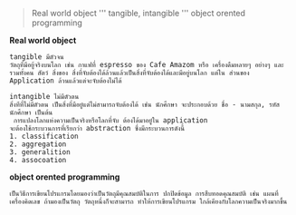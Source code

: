 >Real world object
'''
    tangible,
    intangible
'''
>object orented programming

**Real world object**

    tangible มีตัวจน
    วัตถุที่มีอยู้จริงบนโลก เช่น กาแฟที่ espresso ของ Cafe Amazom หรือ เครื่องดืมหลายๆ อย่างๆ และ รวมทั้งคน สัตว์ สิ่งของ สิ่งที่จับต้องได้ล้วนแล้วเป็นสิ่งที่จับต้องได้และมีอยู่บนโลก แต่ใน ส่วนของ Application ล้วนแล้วแต่จะจับต้องไม่ได้ 

    intangible ไม่มีตัวตน
    สิ่งทีที่ไม่มีตัวตน เป็นสิ่งที่มีอยู๋แต่ไม่สามารถจับต้องได้ เช่น นักศึกษา จะประกอบด้วย ชื่อ - นามสกุล, รหัสนักศึกษา เป็นต้น 
     การแปลงโลกแห่งความเป็นจริงหรือโลกที่จับ ต้องได้มาอยู๋ใน application 
    จะต้องใช้กระบวนการที่เรียกว่า abstraction ซึ่งมีกระบวนการดังนี้ 
    1. classification
    2. aggregation
    3. generalition 
    4. assocoation

**object orented programming**  

    เป็นวิธีการเขียนโปรแกรมโดยมองว่าเป็นวัตถุมีคุณสมบัติในการ ปกปิดข้อมูล การสืบทอดคุณสมบัติ เช่น แผนที่ เครื่องคิดเลข ถ้ามองเป็นวัตถุ วัตถุหนึ่งก็จะสามารถ ทำให้การเขียนโปรแกรม ใกล้เคียงกับโลกความเป็นจริงมากขึ้น
